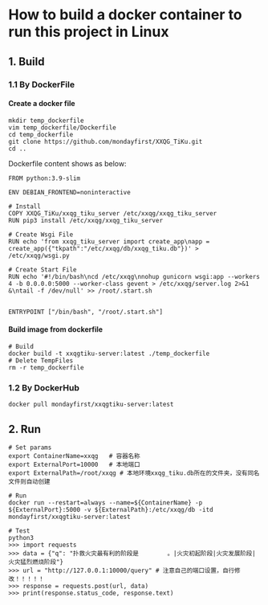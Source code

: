 # How to build a docker container to run this project in Linux
## 1. Build
### 1.1 By DockerFile
#### Create a docker file
```
mkdir temp_dockerfile
vim temp_dockerfile/Dockerfile
cd temp_dockerfile
git clone https://github.com/mondayfirst/XXQG_TiKu.git
cd ..
```
Dockerfile content shows as below:
```
FROM python:3.9-slim

ENV DEBIAN_FRONTEND=noninteractive

# Install
COPY XXQG_TiKu/xxqg_tiku_server /etc/xxqg/xxqg_tiku_server
RUN pip3 install /etc/xxqg/xxqg_tiku_server

# Create Wsgi File
RUN echo 'from xxqg_tiku_server import create_app\napp = create_app({"tkpath":"/etc/xxqg/db/xxqg_tiku.db"})' > /etc/xxqg/wsgi.py

# Create Start File
RUN echo '#!/bin/bash\ncd /etc/xxqg\nnohup gunicorn wsgi:app --workers 4 -b 0.0.0.0:5000 --worker-class gevent > /etc/xxqg/server.log 2>&1 &\ntail -f /dev/null' >> /root/.start.sh


ENTRYPOINT ["/bin/bash", "/root/.start.sh"]
```
#### Build image from dockerfile
```
# Build
docker build -t xxqgtiku-server:latest ./temp_dockerfile
# Delete TempFiles
rm -r temp_dockerfile
```

### 1.2 By DockerHub
```
docker pull mondayfirst/xxqgtiku-server:latest
```
## 2. Run
```
# Set params
export ContainerName=xxqg   # 容器名称
export ExternalPort=10000   # 本地端口
export ExternalPath=/root/xxqg # 本地环境xxqg_tiku.db所在的文件夹，没有同名文件则自动创建

# Run
docker run --restart=always --name=${ContainerName} -p ${ExternalPort}:5000 -v ${ExternalPath}:/etc/xxqg/db -itd mondayfirst/xxqgtiku-server:latest

# Test
python3
>>> import requests
>>> data = {"q": "扑救火灾最有利的阶段是        。|火灾初起阶段|火灾发展阶段|火灾猛烈燃烧阶段"}
>>> url = "http://127.0.0.1:10000/query" # 注意自己的端口设置，自行修改！！！！！
>>> response = requests.post(url, data)
>>> print(response.status_code, response.text)
```